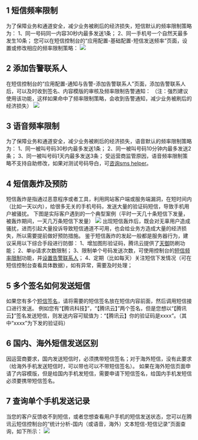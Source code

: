 ## 1 短信频率限制
为了保障业务和通道安全，减少业务被刷后的经济损失，短信默认的频率限制策略为：
1、同一号码同一内容30秒内最多发送1条；
2、同一手机号一个自然天最多发生10条；
您可以在短信控制台的“应用配置-基础配置-短信发送频率”页面，设置或修改相应的频率限制策略：
![](//mc.qcloudimg.com/static/img/7ee8dd6892d2fbb59ffe8959279fa440/image.png)

## 2 添加告警联系人
在短信控制台的“应用配置-通知与告警-添加告警联系人”页面，添加告警联系人后，可以及时收到签名、内容模版的审核及频率限制告警通知：
（注：强烈建议使用该功能，这样如果命中了频率限制策略，会收到告警通知，减少业务被刷后的经济损失）
![](//mc.qcloudimg.com/static/img/eb48d970c482cd638c528e9f95e3ab24/image.png)

## 3 语音频率限制
为了保障业务和通道安全，减少业务被刷后的经济损失，语音默认的频率限制策略为：
1、同一被叫号码30秒内最多发送1条； 
2、同一被叫号码10分钟内最多发送2条； 
3、同一被叫号码1天内最多发送3条； 
受运营商监管原因，语音频率限制策略不支持自助修改，如果对测试号码导白，可[咨询sms helper](/document/product/382/3773)。

## 4 短信轰炸及预防
短信轰炸是指通过恶意程序或者工具，利用网站客户端或服务端漏洞，在短时间内（比如一天以内），给很多无关的手机号码，发送大量的验证码短信，导致手机用户被骚扰。
下图是实际客户遇到的一个典型案例（平时一天几十条短信下发量，被轰炸期间，一天几万条短信下发量）
![](//mc.qcloudimg.com/static/img/dbebfa33e35ae5542c1f00e006956eff/image.png)
出现短信轰炸后，既会对无辜用户造成骚扰，进而引起大量投诉导致短信通道不可用，也会给业务方造成大量的经济损失，所以需要提前做好预防措施。
鉴于短信轰炸的发起一般都是服务器行为，建议采用以下综合手段进行防御：
1、增加图形验证码，腾讯云提供了[天御](https://www.qcloud.com/product/yy)防刷功能；
2、单ip请求次数限制；
3、限制单个号码发送次数，可使用控制台的[短信频率限制](9559#1-.E7.9F.AD.E4.BF.A1.E9.A2.91.E7.8E.87.E9.99.90.E5.88.B6)功能，并[设置告警联系人](9559#2-.E6.B7.BB.E5.8A.A0.E5.91.8A.E8.AD.A6.E8.81.94.E7.B3.BB.E4.BA.BA)；
4、定期（比如每天）关注短信下发情况（可在短信控制台查看具体数据），如有异常，需要及时处理；

## 5 多个签名如何发送短信
如果您有多个[短信签名](./9557#2-.E7.9F.AD.E4.BF.A1.E7.AD.BE.E5.90.8D.E8.A7.84.E8.8C.83)，请将需要的短信签名放在短信内容前面，然后调用短信接口进行发送。
例如您有“【腾讯科技】”，“【腾讯云】”两个签名，但是您想以“【腾讯云】”签名发送短信，则发送内容可赋值为：“【腾讯云】你的验证码是xxxx”。（其中“xxxx”为下发的验证码）

## 6 国内、海外短信发送区别
因运营商要求，国内发送短信时，必须携带短信签名；对于海外短信，没有此要求（给海外手机发送短信时，可以带也可以不带短信签名）。
如果在海外短信页面申请了内容模版，但是给国内手机发短信，需要申请下短信签名，给国内手机发短信必须要携带短信签名。

## 7 查询单个手机发送记录
当您的客户反馈收不到短信，或者您想查看用户手机的短信发送状态，您可以在腾讯云短信控制台的“统计分析-国内（或语音，海外）文本短信-短信记录”页面查询，如下所示：
![](//mc.qcloudimg.com/static/img/f14d976f443ace2e4ef73d62ed144a2b/image.png)